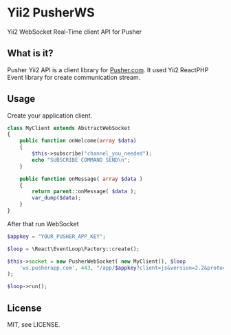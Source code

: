 # Yii2 PusherWS

Yii2 WebSocket Real-Time client API for Pusher

## What is it?

Pusher Yii2 API is a client library for [Pusher.com](http://pusher.com).
It used Yii2 ReactPHP Event library for create communication stream.

## Usage

Create your application client.
```php
class MyClient extends AbstractWebSocket
{
    public function onWelcome(array $data)
    {
        $this->subscribe("channel_you_needed");
        echo "SUBSCRIBE COMMAND SEND\n";
    }

    public function onMessage( array $data )
    {
        return parent::onMessage( $data );
        var_dump($data);
    }
}
```

After that run WebSocket
```php
$appkey = "YOUR_PUSHER_APP_KEY";

$loop = \React\EventLoop\Factory::create();

$this->socket = new PusherWebSocket( new MyClient(), $loop
    'ws.pusherapp.com', 443, "/app/$appkey?client=js&version=2.2&protocol=5"
);

$loop->run();

```

## License

MIT, see LICENSE.
